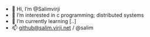 - 👋 Hi, I’m @Salimvirji
- 👀 I’m interested in c programming; distributed systems
- 🌱 I’m currently learning [..]
- 📫 github@salim.virji.net / @salim 

<!---
Salimvirji/Salimvirji is a ✨ special ✨ repository because its `README.md` (this file) appears on your GitHub profile.
You can click the Preview link to take a look at your changes.
--->
